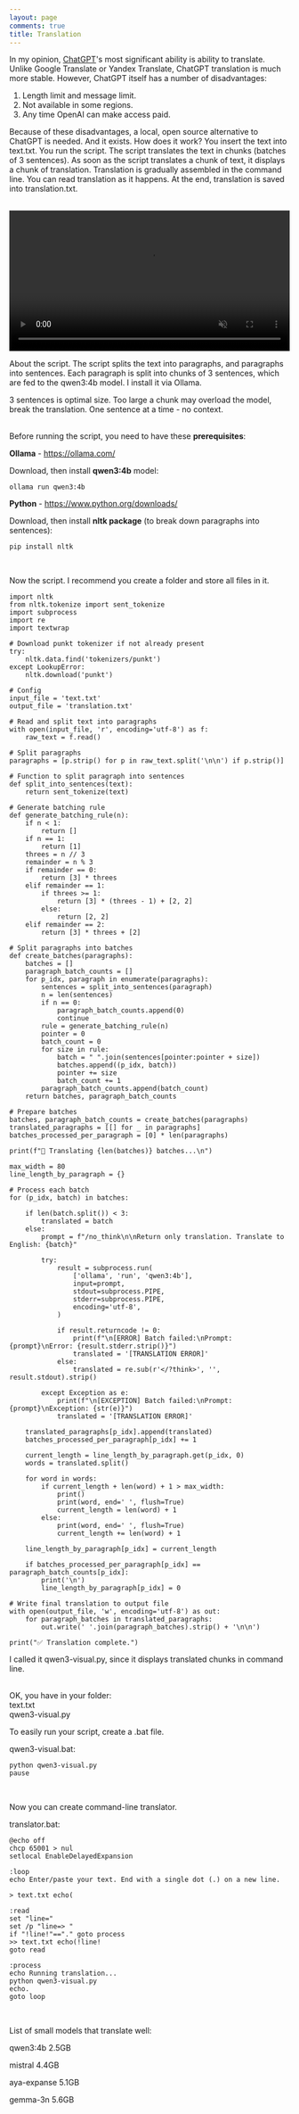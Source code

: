 ```yaml
---
layout: page
comments: true
title: Translation
---
```


In my opinion, [ChatGPT](/ru/chatgpt)'s most significant ability is ability to translate. Unlike Google Translate or Yandex Translate, ChatGPT translation is much more stable. However, ChatGPT itself has a number of disadvantages:<br>
1) Length limit and message limit.<br>
2) Not available in some regions.<br>
3) Any time OpenAI can make access paid.

Because of these disadvantages, a local, open source alternative to ChatGPT is needed. And it exists. How does it work? You insert the text into text.txt. You run the script. The script translates the text in chunks (batches of 3 sentences). As soon as the script translates a chunk of text, it displays a chunk of translation. Translation is gradually assembled in the command line. You can read translation as it happens. At the end, translation is saved into translation.txt.
<br><br>

<video width="100%" preload="auto" muted controls>
    <source src="/files/qwen3.mp4" type="video/mp4">
</video>
<br>

About the script. The script splits the text into paragraphs, and paragraphs into sentences. Each paragraph is split into chunks of 3 sentences, which are fed to the qwen3:4b model. I install it via Ollama.

3 sentences is optimal size. Too large a chunk may overload the model, break the translation. One sentence at a time - no context.
<br><br>

Before running the script, you need to have these **prerequisites**:

**Ollama** - <https://ollama.com/>

Download, then install **qwen3:4b** model:

```
ollama run qwen3:4b
```

**Python** - <https://www.python.org/downloads/>

Download, then install **nltk package** (to break down paragraphs into sentences):

```
pip install nltk
```
<br>

Now the script. I recommend you create a folder and store all files in it.

```
import nltk
from nltk.tokenize import sent_tokenize
import subprocess
import re
import textwrap

# Download punkt tokenizer if not already present
try:
    nltk.data.find('tokenizers/punkt')
except LookupError:
    nltk.download('punkt')

# Config
input_file = 'text.txt'
output_file = 'translation.txt'

# Read and split text into paragraphs
with open(input_file, 'r', encoding='utf-8') as f:
    raw_text = f.read()

# Split paragraphs
paragraphs = [p.strip() for p in raw_text.split('\n\n') if p.strip()]

# Function to split paragraph into sentences
def split_into_sentences(text):
    return sent_tokenize(text)

# Generate batching rule
def generate_batching_rule(n):
    if n < 1:
        return []
    if n == 1:
        return [1]
    threes = n // 3
    remainder = n % 3
    if remainder == 0:
        return [3] * threes
    elif remainder == 1:
        if threes >= 1:
            return [3] * (threes - 1) + [2, 2]
        else:
            return [2, 2]
    elif remainder == 2:
        return [3] * threes + [2]

# Split paragraphs into batches
def create_batches(paragraphs):
    batches = []
    paragraph_batch_counts = []
    for p_idx, paragraph in enumerate(paragraphs):
        sentences = split_into_sentences(paragraph)
        n = len(sentences)
        if n == 0:
            paragraph_batch_counts.append(0)
            continue
        rule = generate_batching_rule(n)
        pointer = 0
        batch_count = 0
        for size in rule:
            batch = " ".join(sentences[pointer:pointer + size])
            batches.append((p_idx, batch))
            pointer += size
            batch_count += 1
        paragraph_batch_counts.append(batch_count)
    return batches, paragraph_batch_counts

# Prepare batches
batches, paragraph_batch_counts = create_batches(paragraphs)
translated_paragraphs = [[] for _ in paragraphs]
batches_processed_per_paragraph = [0] * len(paragraphs)

print(f"🔄 Translating {len(batches)} batches...\n")

max_width = 80
line_length_by_paragraph = {}

# Process each batch
for (p_idx, batch) in batches:
    
    if len(batch.split()) < 3:
        translated = batch
    else:
        prompt = f"/no_think\n\nReturn only translation. Translate to English: {batch}"

        try:
            result = subprocess.run(
                ['ollama', 'run', 'qwen3:4b'],
                input=prompt,
                stdout=subprocess.PIPE,
                stderr=subprocess.PIPE,
                encoding='utf-8',
            )

            if result.returncode != 0:
                print(f"\n[ERROR] Batch failed:\nPrompt: {prompt}\nError: {result.stderr.strip()}")
                translated = '[TRANSLATION ERROR]'
            else:
                translated = re.sub(r'</?think>', '', result.stdout).strip()

        except Exception as e:
            print(f"\n[EXCEPTION] Batch failed:\nPrompt: {prompt}\nException: {str(e)}")
            translated = '[TRANSLATION ERROR]'

    translated_paragraphs[p_idx].append(translated)
    batches_processed_per_paragraph[p_idx] += 1

    current_length = line_length_by_paragraph.get(p_idx, 0)
    words = translated.split()

    for word in words:
        if current_length + len(word) + 1 > max_width:
            print()
            print(word, end=' ', flush=True)
            current_length = len(word) + 1
        else:
            print(word, end=' ', flush=True)
            current_length += len(word) + 1

    line_length_by_paragraph[p_idx] = current_length

    if batches_processed_per_paragraph[p_idx] == paragraph_batch_counts[p_idx]:
        print('\n')
        line_length_by_paragraph[p_idx] = 0

# Write final translation to output file
with open(output_file, 'w', encoding='utf-8') as out:
    for paragraph_batches in translated_paragraphs:
        out.write(' '.join(paragraph_batches).strip() + '\n\n')

print("✅ Translation complete.")
```

I called it qwen3-visual.py, since it displays translated chunks in command line.
<br><br>

OK, you have in your folder:<br>
text.txt<br>
qwen3-visual.py

To easily run your script, create a .bat file.

qwen3-visual.bat:

```
python qwen3-visual.py
pause
```
<br>

Now you can create command-line translator.

translator.bat:

```
@echo off
chcp 65001 > nul
setlocal EnableDelayedExpansion

:loop
echo Enter/paste your text. End with a single dot (.) on a new line.

> text.txt echo(

:read
set "line="
set /p "line=> "
if "!line!"=="." goto process
>> text.txt echo(!line!
goto read

:process
echo Running translation...
python qwen3-visual.py
echo.
goto loop
```
<br>

List of small models that translate well:

qwen3:4b 2.5GB

mistral  4.4GB

aya-expanse 5.1GB

gemma-3n  5.6GB